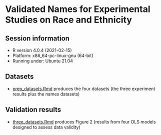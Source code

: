 # Validated Names for Experimental Studies on Race and Ethnicity

## Session information 

* R version 4.0.4 (2021-02-15)
* Platform: x86_64-pc-linux-gnu (64-bit)
* Running under: Ubuntu 21.04

## Datasets

* [prep_datasets.Rmd](https://github.com/jaeyk/validated_names/blob/main/code/prep_datasets.Rmd) produces the four datasets (the three experiment results plus the names datasets)

## Validation results

* [three_datasets.Rmd](https://github.com/jaeyk/validated_names/blob/main/code/three_datasets.Rmd) produces Figure 2 (results from four OLS models designed to assess data validity)
